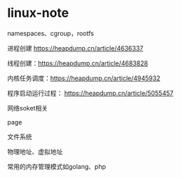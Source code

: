 # linux-note

namespaces、cgroup，rootfs

进程创建 https://heapdump.cn/article/4636337

线程创建：https://heapdump.cn/article/4683828

内核任务调度：https://heapdump.cn/article/4945932 

程序启动运行过程： https://heapdump.cn/article/5055457

网络soket相关

page

文件系统

物理地址、虚拟地址

常用的内存管理模式如golang、php

